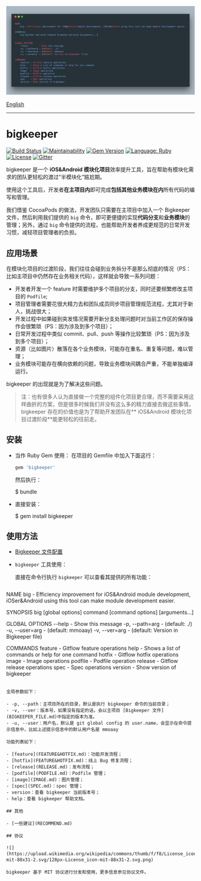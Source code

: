 ![](../../resources/banner.png)

[English](../en-US/README.md)

---

# bigkeeper

[![Build Status](https://travis-ci.org/BigKeeper/bigkeeper.svg?branch=master)](https://travis-ci.org/BigKeeper/bigkeeper)
[![Maintainability](https://api.codeclimate.com/v1/badges/c6dc4161e84fcec9a890/maintainability)](https://codeclimate.com/github/BigKeeper/big-keeper/maintainability)
[![Gem Version](https://badge.fury.io/rb/bigkeeper.svg)](https://rubygems.org/gems/bigkeeper)
[![Language: Ruby](https://img.shields.io/badge/language-Ruby-da212f.svg)](https://www.ruby-lang.org/)
[![License](https://img.shields.io/badge/license-MIT-000000.svg)](https://github.com/BigKeeper/big-keeper/blob/master/LICENSE)
[![Gitter](https://img.shields.io/gitter/room/BigKeeper/BigKeeper.svg)](https://gitter.im/Big-Keeper/Lobby)

bigkeeper 是一个 **iOS&Android 模块化项目**效率提升工具，旨在帮助有模块化需求的团队更轻松的渡过“半模块化”尴尬期。

使用这个工具后，开发者**在主项目内**即可完成**包括其他业务模块在内**所有代码的编写和管理。

我们借鉴 CocoaPods 的做法，开发团队只需要在主项目中加入一个 Bigkeeper 文件，然后利用我们提供的 `big` 命令，即可更便捷的实现**代码分支**和**业务模块**的管理；另外，通过 `big` 命令提供的流程，也能帮助开发者养成更规范的日常开发习惯，减轻项目管理者的负担。

## 应用场景

在模块化项目的过渡阶段，我们往往会碰到业务拆分不是那么彻底的情况（PS：比如主项目中仍然存在业务相关代码），这样就会导致一系列问题：

- 开发者开发一个 feature 时需要维护多个项目的分支，同时还要频繁修改主项目的 `Podfile`;
- 项目管理者需要花很大精力去和团队成员同步项目管理规范流程，尤其对于新人，挑战很大；
- 开发过程中如果碰到突发情况需要开新分支处理问题时对当前工作区的保存操作会很繁琐（PS：因为涉及到多个项目）；
- 日常开发过程中类似 commit、pull、push 等操作比较繁琐（PS：因为涉及到多个项目）；
- 资源（比如图片）散落在各个业务模块，可能存在重名、重复等问题，难以管理；
- 业务模块可能存在横向依赖的问题，导致业务模块间耦合严重，不能单独编译运行。

bigkeeper 的出现就是为了解决这些问题。

> 注：也有很多人认为直接做一个完整的组件化项目更合理，而不需要采用这样曲折的方案，但是很多时候我们并没有这么多的精力直接去做这些事情，bigkeeper 存在的价值也是为了帮助开发团队在** iOS&Android 模块化项目过渡阶段**能更轻松的往前走。

## 安装

- 当作 Ruby Gem 使用：
  在项目的 Gemfile 中加入下面这行：

  ```ruby
  gem 'bigkeeper'
  ```

  然后执行：

    $ bundle

- 直接安装：

    $ gem install bigkeeper

## 使用方法

- [Bigkeeper 文件配置](BIGKEEPER_FILE.md)
- `bigkeeper` 工具使用：

  直接在命令行执行 `bigkeeper` 可以查看其提供的所有功能：

  ```
NAME
    big - Efficiency improvement for iOS&Android module development, iOSer&Android using this tool can make module development easier.

SYNOPSIS
    big [global options] command [command options] [arguments...]


GLOBAL OPTIONS
    --help         - Show this message
    -p, --path=arg - (default: ./)
    -u, --user=arg - (default: mmoaay)
    -v, --ver=arg  - (default: Version in Bigkeeper file)

COMMANDS
    feature - Gitflow feature operations
    help    - Shows a list of commands or help for one command
    hotfix  - Gitflow hotfix operations
    image   - Image operations
    podfile - Podfile operation
    release - Gitflow release operations
    spec    - Spec operations
    version - Show version of bigkeeper
  ```

  全局参数如下：

  - -p, --path：主项目所在的目录，默认是执行 bigkeeper 命令的当前目录；
  - -v, --ver：版本号，如果没有指定的话，会以主项目 [Bigkeeper 文件](BIGKEEPER_FILE.md)中指定的版本为准。
  - -u, --user：用户名，默认是 git global config 的 user.name，会显示在命令提示信息中，比如上述提示信息中的默认用户名是 mmoaay

  功能列表如下：

  - [feature](FEATURE&HOTFIX.md)：功能开发流程；
  - [hotfix](FEATURE&HOTFIX.md)：线上 Bug 修复流程；
  - [release](RELEASE.md)：发布流程；
  - [podfile](PODFILE.md)：Podfile 管理；
  - [image](IMAGE.md)：图片管理；
  - [spec](SPEC.md)：spec 管理；
  - version：查看 bigkeeper 当前版本号；
  - help：查看 bigkeeper 帮助文档。

## 其他

- [一些建议](RECOMMEND.md)

## 协议

![](https://upload.wikimedia.org/wikipedia/commons/thumb/f/f8/License_icon-mit-88x31-2.svg/128px-License_icon-mit-88x31-2.svg.png)

bigkeeper 基于 MIT 协议进行分发和使用，更多信息参见协议文件。
